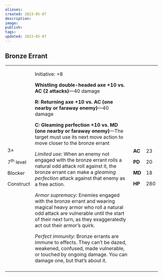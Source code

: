 ```yaml
---
aliases: 
created: 2023-05-07
description: 
image: 
publish: 
tags: 
updated: 2023-05-07
---
```


## Bronze Errant

<table>
<colgroup>
<col style="width: 16%" />
<col style="width: 71%" />
<col style="width: 5%" />
<col style="width: 6%" />
</colgroup>
<tbody>
<tr class="odd">
<td><p>3×</p>
<p>7<sup>th</sup> level</p>
<p>Blocker</p>
<p>Construct</p></td>
<td><p>Initiative: +8</p>
<p><strong>Whistling double-headed axe +10 vs. AC (2
attacks)</strong>—40 damage</p>
<p><strong>R: Returning axe +10 vs. AC (one nearby or faraway
enemy)</strong>—40 damage</p>
<p><strong>C: Gleaming perfection +10 vs. MD (one nearby or faraway
enemy)</strong>—The target must use its next move action to move closer
to the bronze errant</p>
<p><em>Limited use:</em> When an enemy not engaged with the bronze
errant rolls a natural odd attack roll against it, the bronze errant can
make a <em>gleaming perfection</em> attack against that enemy as a free
action.</p>
<p><em>Armor supremacy:</em> Enemies engaged with the bronze errant and
wearing magical heavy armor who roll a natural odd attack are vulnerable
until the start of their next turn, as they exaggeratedly act out their
armor’s quirk.</p>
<p><em>Perfect immunity:</em> Bronze errants are immune to effects. They
can’t be dazed, weakened, confused, made vulnerable, or touched by
ongoing damage. You can damage one, but that’s about it.</p></td>
<td><p><strong>AC</strong></p>
<p><strong>PD</strong></p>
<p><strong>MD</strong></p>
<p><strong>HP</strong></p></td>
<td><p>23</p>
<p>20</p>
<p>18</p>
<p>280</p></td>
</tr>
<tr class="even">
<td></td>
<td></td>
<td></td>
<td></td>
</tr>
</tbody>
</table>

